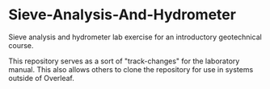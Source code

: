 # Sieve-Analysis-And-Hydrometer

Sieve analysis and hydrometer lab exercise for an introductory geotechnical course.

This repository serves as a sort of "track-changes" for the laboratory manual. This also allows others to clone the repository for use in systems outside of Overleaf.
